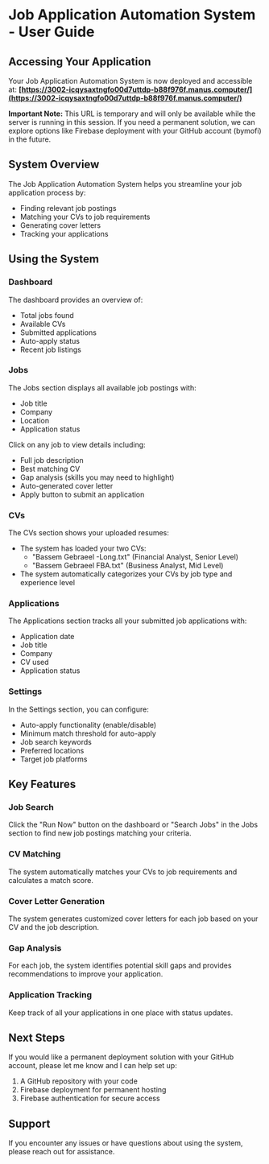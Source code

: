 # Job Application Automation System - User Guide

## Accessing Your Application

Your Job Application Automation System is now deployed and accessible at:
**[https://3002-icqysaxtngfo00d7uttdp-b88f976f.manus.computer/](https://3002-icqysaxtngfo00d7uttdp-b88f976f.manus.computer/)**

**Important Note:** This URL is temporary and will only be available while the server is running in this session. If you need a permanent solution, we can explore options like Firebase deployment with your GitHub account (bymofi) in the future.

## System Overview

The Job Application Automation System helps you streamline your job application process by:
- Finding relevant job postings
- Matching your CVs to job requirements
- Generating cover letters
- Tracking your applications

## Using the System

### Dashboard
The dashboard provides an overview of:
- Total jobs found
- Available CVs
- Submitted applications
- Auto-apply status
- Recent job listings

### Jobs
The Jobs section displays all available job postings with:
- Job title
- Company
- Location
- Application status

Click on any job to view details including:
- Full job description
- Best matching CV
- Gap analysis (skills you may need to highlight)
- Auto-generated cover letter
- Apply button to submit an application

### CVs
The CVs section shows your uploaded resumes:
- The system has loaded your two CVs:
  - "Bassem Gebraeel -Long.txt" (Financial Analyst, Senior Level)
  - "Bassem Gebraeel FBA.txt" (Business Analyst, Mid Level)
- The system automatically categorizes your CVs by job type and experience level

### Applications
The Applications section tracks all your submitted job applications with:
- Application date
- Job title
- Company
- CV used
- Application status

### Settings
In the Settings section, you can configure:
- Auto-apply functionality (enable/disable)
- Minimum match threshold for auto-apply
- Job search keywords
- Preferred locations
- Target job platforms

## Key Features

### Job Search
Click the "Run Now" button on the dashboard or "Search Jobs" in the Jobs section to find new job postings matching your criteria.

### CV Matching
The system automatically matches your CVs to job requirements and calculates a match score.

### Cover Letter Generation
The system generates customized cover letters for each job based on your CV and the job description.

### Gap Analysis
For each job, the system identifies potential skill gaps and provides recommendations to improve your application.

### Application Tracking
Keep track of all your applications in one place with status updates.

## Next Steps

If you would like a permanent deployment solution with your GitHub account, please let me know and I can help set up:
1. A GitHub repository with your code
2. Firebase deployment for permanent hosting
3. Firebase authentication for secure access

## Support

If you encounter any issues or have questions about using the system, please reach out for assistance.

